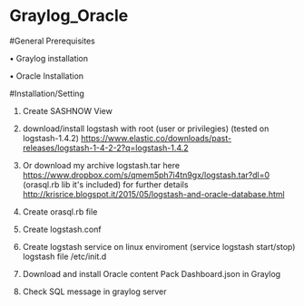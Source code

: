 # Graylog_Oracle

#General Prerequisites

•	Graylog installation

•	Oracle Installation

#Installation/Setting
    

1.	Create SASHNOW View

2.	download/install logstash with root (user or privilegies) (tested on logstash-1.4.2)  https://www.elastic.co/downloads/past-releases/logstash-1-4-2-2?q=logstash-1.4.2

3.	Or download my archive logstash.tar here https://www.dropbox.com/s/qmem5ph7i4tn9gx/logstash.tar?dl=0 (orasql.rb lib it's included) for further details http://krisrice.blogspot.it/2015/05/logstash-and-oracle-database.html

4.  Create orasql.rb file

5.	Create logstash.conf

6.	Create  logstash service on linux enviroment (service logstash start/stop) logstash file /etc/init.d

7.	Download and install Oracle content Pack Dashboard.json in Graylog

8.	Check SQL message in graylog server
